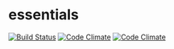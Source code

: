 essentials
==========

[![Build
Status](https://travis-ci.org/mxhold/essentials.svg?branch=master)](https://travis-ci.org/mxhold/essentials)
[![Code
Climate](https://codeclimate.com/github/mxhold/essentials.png)](https://codeclimate.com/github/mxhold/essentials)
[![Code
Climate](https://codeclimate.com/github/mxhold/essentials/coverage.png)](https://codeclimate.com/github/mxhold/essentials)
